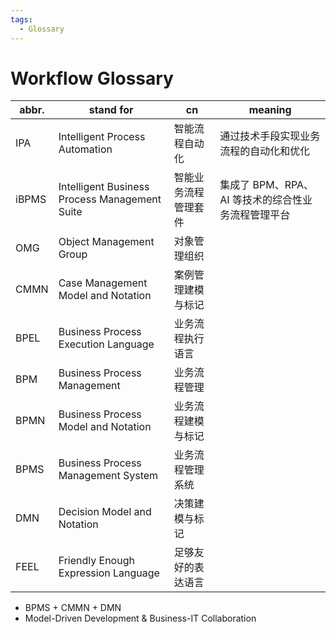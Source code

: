 ```yaml
---
tags:
  - Glossary
---
```


# Workflow Glossary

| abbr. | stand for                                     | cn                   | meaning                                            |
| ----- | --------------------------------------------- | -------------------- | -------------------------------------------------- |
| IPA   | Intelligent Process Automation                | 智能流程自动化       | 通过技术手段实现业务流程的自动化和优化             |
| iBPMS | Intelligent Business Process Management Suite | 智能业务流程管理套件 | 集成了 BPM、RPA、AI 等技术的综合性业务流程管理平台 |
| OMG   | Object Management Group                       | 对象管理组织         |
| CMMN  | Case Management Model and Notation            | 案例管理建模与标记   |
| BPEL  | Business Process Execution Language           | 业务流程执行语言     |
| BPM   | Business Process Management                   | 业务流程管理         |
| BPMN  | Business Process Model and Notation           | 业务流程建模与标记   |
| BPMS  | Business Process Management System            | 业务流程管理系统     |
| DMN   | Decision Model and Notation                   | 决策建模与标记       |
| FEEL  | Friendly Enough Expression Language           | 足够友好的表达语言   |

- BPMS + CMMN + DMN
- Model-Driven Development & Business-IT Collaboration
